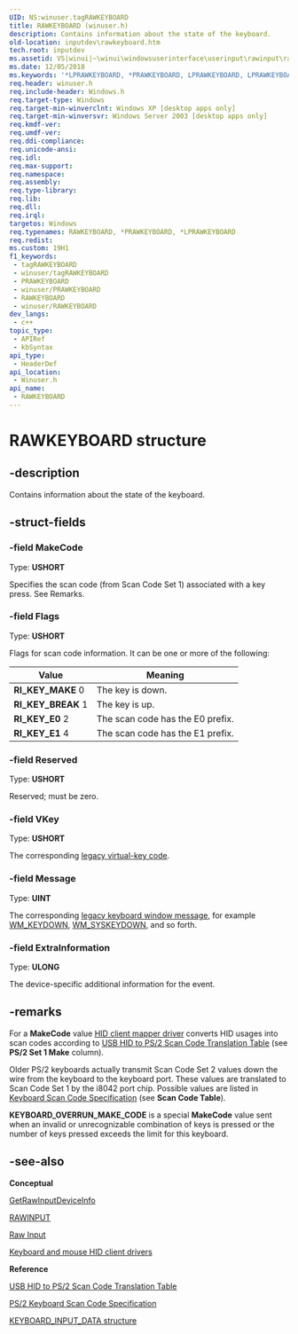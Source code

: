 ```yaml
---
UID: NS:winuser.tagRAWKEYBOARD
title: RAWKEYBOARD (winuser.h)
description: Contains information about the state of the keyboard.
old-location: inputdev\rawkeyboard.htm
tech.root: inputdev
ms.assetid: VS|winui|~\winui\windowsuserinterface\userinput\rawinput\rawinputreference\rawinputstructures\rawkeyboard.htm
ms.date: 12/05/2018
ms.keywords: '*LPRAWKEYBOARD, *PRAWKEYBOARD, LPRAWKEYBOARD, LPRAWKEYBOARD structure pointer [Keyboard and Mouse Input], PRAWKEYBOARD, PRAWKEYBOARD structure pointer [Keyboard and Mouse Input], RAWKEYBOARD, RAWKEYBOARD structure [Keyboard and Mouse Input], RI_KEY_BREAK, RI_KEY_E0, RI_KEY_E1, RI_KEY_MAKE, _win32_RAWKEYBOARD_str, _win32_rawkeyboard_str_cpp, inputdev.rawkeyboard, winui._win32_rawkeyboard_str, winuser/LPRAWKEYBOARD, winuser/PRAWKEYBOARD, winuser/RAWKEYBOARD'
req.header: winuser.h
req.include-header: Windows.h
req.target-type: Windows
req.target-min-winverclnt: Windows XP [desktop apps only]
req.target-min-winversvr: Windows Server 2003 [desktop apps only]
req.kmdf-ver: 
req.umdf-ver: 
req.ddi-compliance: 
req.unicode-ansi: 
req.idl: 
req.max-support: 
req.namespace: 
req.assembly: 
req.type-library: 
req.lib: 
req.dll: 
req.irql: 
targetos: Windows
req.typenames: RAWKEYBOARD, *PRAWKEYBOARD, *LPRAWKEYBOARD
req.redist: 
ms.custom: 19H1
f1_keywords:
 - tagRAWKEYBOARD
 - winuser/tagRAWKEYBOARD
 - PRAWKEYBOARD
 - winuser/PRAWKEYBOARD
 - RAWKEYBOARD
 - winuser/RAWKEYBOARD
dev_langs:
 - c++
topic_type:
 - APIRef
 - kbSyntax
api_type:
 - HeaderDef
api_location:
 - Winuser.h
api_name:
 - RAWKEYBOARD
---
```


# RAWKEYBOARD structure


## -description

Contains information about the state of the keyboard.

## -struct-fields

### -field MakeCode

Type: <b>USHORT</b>

Specifies the scan code (from Scan Code Set 1) associated with a key press. See Remarks.

### -field Flags

Type: <b>USHORT</b>

Flags for scan code information. It can be one or more of the following:

| Value                | Meaning                          |
|----------------------|----------------------------------|
| **RI\_KEY\_MAKE** 0  | The key is down.                 |
| **RI\_KEY\_BREAK** 1 | The key is up.                   |
| **RI\_KEY\_E0** 2    | The scan code has the E0 prefix. |
| **RI\_KEY\_E1** 4    | The scan code has the E1 prefix. |

### -field Reserved

Type: <b>USHORT</b>

Reserved; must be zero.

### -field VKey

Type: <b>USHORT</b>

The corresponding [legacy virtual-key code](/windows/win32/inputdev/virtual-key-codes).

### -field Message

Type: <b>UINT</b>

The corresponding [legacy keyboard window message](/windows/win32/inputdev/keyboard-input-notifications), for example [WM_KEYDOWN](/windows/win32/inputdev/wm-keydown), [WM_SYSKEYDOWN](/windows/win32/inputdev/wm-syskeydown), and so forth.

### -field ExtraInformation

Type: <b>ULONG</b>

The device-specific additional information for the event.

## -remarks

For a **MakeCode** value [HID client mapper driver](/windows-hardware/drivers/hid/keyboard-and-mouse-hid-client-drivers) converts HID usages into scan codes according to [USB HID to PS/2 Scan Code Translation Table](https://download.microsoft.com/download/1/6/1/161ba512-40e2-4cc9-843a-923143f3456c/translate.pdf) (see **PS/2 Set 1 Make** column).

Older PS/2 keyboards actually transmit Scan Code Set 2 values down the wire from the keyboard to the keyboard port. These values are translated to Scan Code Set 1 by the i8042 port chip. Possible values are listed in [Keyboard Scan Code Specification](http://download.microsoft.com/download/1/6/1/161ba512-40e2-4cc9-843a-923143f3456c/scancode.doc) (see **Scan Code Table**).

<b>KEYBOARD_OVERRUN_MAKE_CODE</b> is a special **MakeCode** value sent when an invalid or unrecognizable combination of keys is pressed or the number of keys pressed exceeds the limit for this keyboard.

## -see-also

<b>Conceptual</b>

[GetRawInputDeviceInfo](nf-winuser-getrawinputdeviceinfoa.md)

[RAWINPUT](ns-winuser-rawinput.md)

[Raw Input](/windows/win32/inputdev/raw-input)

[Keyboard and mouse HID client drivers](/windows-hardware/drivers/hid/keyboard-and-mouse-hid-client-drivers)

<b>Reference</b>

[USB HID to PS/2 Scan Code Translation Table](https://download.microsoft.com/download/1/6/1/161ba512-40e2-4cc9-843a-923143f3456c/translate.pdf)

[PS/2 Keyboard Scan Code Specification](http://download.microsoft.com/download/1/6/1/161ba512-40e2-4cc9-843a-923143f3456c/scancode.doc)

[KEYBOARD_INPUT_DATA structure](../ntddkbd/ns-ntddkbd-keyboard_input_data.md)